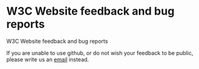 # W3C Website feedback and bug reports
W3C Website feedback and bug reports

If you are unable to use github, or do not wish your feedback to be public, please write us an [email](team-website-redesign@w3.org) instead.
